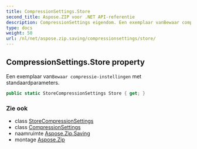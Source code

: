 ```yaml
---
title: CompressionSettings.Store
second_title: Aspose.ZIP voor .NET API-referentie
description: CompressionSettings eigendom. Een exemplaar vanBewaar compressieinstellingen met standaardparameters.
type: docs
weight: 50
url: /nl/net/aspose.zip.saving/compressionsettings/store/
---
```

## CompressionSettings.Store property

Een exemplaar van`Bewaar compressie-instellingen` met standaardparameters.

```csharp
public static StoreCompressionSettings Store { get; }
```

### Zie ook

* class [StoreCompressionSettings](../../storecompressionsettings/)
* class [CompressionSettings](../)
* naamruimte [Aspose.Zip.Saving](../../compressionsettings/)
* montage [Aspose.Zip](../../../)


